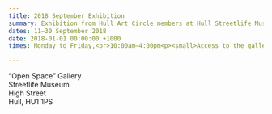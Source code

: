 ```yaml
---
title: 2018 September Exhibition
summary: Exhibition from Hull Art Circle members at Hull Streetlife Museum, showcasing work from members in a wide range of styles and materials.
dates: 11—30 September 2018
date: 2018-01-01 00:00:00 +1000
times: Monday to Friday,<br>10:00am—4:00pm<p><small>Access to the gallery is unavailable as follows&colon;<br>Mon 17 Sept 10am—12pm<br>Mon 24 Sept 10am—12pm<br>Fri 28 Sept (all day)</small></p>

---
```


“Open Space” Gallery<br>
Streetlife Museum<br>
High Street<br>
Hull, HU1 1PS